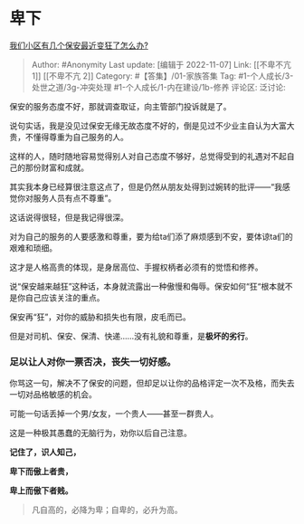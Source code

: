 # 卑下
[我们小区有几个保安最近变狂了怎么办?](https://www.zhihu.com/question/379529393/answer/2747423555)

> Author: #Anonymity
> Last update: [编辑于 2022-11-07]
> Link: [[不卑不亢 1]] [[不卑不亢 2]]
> Category: #【答集】/01-家族答集
> Tag: #1-个人成长/3-处世之道/3g-冲突处理 #1-个人成长/1-内在建设/1b-修养 
> 评论区:
> 泛讨论:

保安的服务态度不好，那就调查取证，向主管部门投诉就是了。

说句实话，我是没见过保安无缘无故态度不好的，倒是见过不少业主自认为大富大贵，不懂得尊重为自己服务的人。

这样的人，随时随地容易觉得别人对自己态度不够好，总觉得受到的礼遇对不起自己的那份财富和成就。

其实我本身已经算很注意这点了，但是仍然从朋友处得到过婉转的批评——“我感觉你对服务人员有点不尊重”。

这话说得很轻，但是我记得很深。

对为自己的服务的人要感激和尊重，要为给ta们添了麻烦感到不安，要体谅ta们的艰难和琐细。

这才是人格高贵的体现，是身居高位、手握权柄者必须有的觉悟和修养。

说“保安越来越狂”这种话，本身就流露出一种傲慢和侮辱。保安如何“狂“根本就不是你自己应该关注的重点。

保安再“狂”，对你的威胁和损失也有限，皮毛而已。

但是对司机、保安、保清、快递……没有礼貌和尊重，是**极坏的劣行**。

### 足以让人对你一票否决，丧失一切好感。

你骂这一句，解决不了保安的问题，但却足以让你的品格评定一次不及格，而失去一切对品格敏感的机会。

可能一句话丢掉一个男/女友，一个贵人——甚至一群贵人。

这是一种极其愚蠢的无脑行为，劝你以后自己注意。

**记住了，识人知己，**

**卑下而傲上者贵，**

**卑上而傲下者贱。**

> 凡自高的，必降为卑；自卑的，必升为高。
